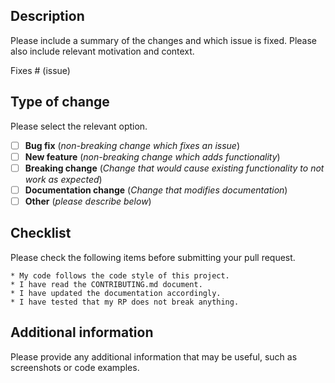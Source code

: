## Description

Please include a summary of the changes and which issue is fixed. Please also include relevant motivation and context.

Fixes # (issue)

## Type of change

Please select the relevant option.

- [ ] **Bug fix** (_non-breaking change which fixes an issue_)
- [ ] **New feature** (_non-breaking change which adds functionality_)
- [ ] **Breaking change** (_Change that would cause existing functionality to not work as expected_)
- [ ] **Documentation change** (_Change that modifies documentation_)
- [ ] **Other** (_please describe below_)

## Checklist
Please check the following items before submitting your pull request.
```
* My code follows the code style of this project.
* I have read the CONTRIBUTING.md document.
* I have updated the documentation accordingly.
* I have tested that my RP does not break anything.
```


## Additional information

Please provide any additional information that may be useful, such as screenshots or code examples.

